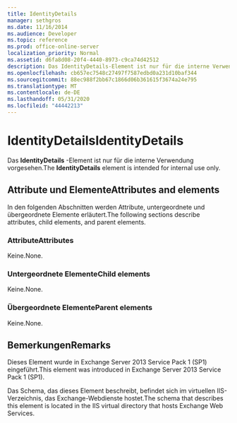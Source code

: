 ```yaml
---
title: IdentityDetails
manager: sethgros
ms.date: 11/16/2014
ms.audience: Developer
ms.topic: reference
ms.prod: office-online-server
localization_priority: Normal
ms.assetid: d6fa8d08-20f4-4440-8973-c9ca74d42512
description: Das IdentityDetails-Element ist nur für die interne Verwendung vorgesehen.
ms.openlocfilehash: cb657ec7548c27497f7587edbd0a231d10baf344
ms.sourcegitcommit: 88ec988f2bb67c1866d06b361615f3674a24e795
ms.translationtype: MT
ms.contentlocale: de-DE
ms.lasthandoff: 05/31/2020
ms.locfileid: "44442213"
---
```

# <a name="identitydetails"></a><span data-ttu-id="e0886-103">IdentityDetails</span><span class="sxs-lookup"><span data-stu-id="e0886-103">IdentityDetails</span></span>

<span data-ttu-id="e0886-104">Das **IdentityDetails** -Element ist nur für die interne Verwendung vorgesehen.</span><span class="sxs-lookup"><span data-stu-id="e0886-104">The **IdentityDetails** element is intended for internal use only.</span></span> 

## <a name="attributes-and-elements"></a><span data-ttu-id="e0886-105">Attribute und Elemente</span><span class="sxs-lookup"><span data-stu-id="e0886-105">Attributes and elements</span></span>

<span data-ttu-id="e0886-106">In den folgenden Abschnitten werden Attribute, untergeordnete und übergeordnete Elemente erläutert.</span><span class="sxs-lookup"><span data-stu-id="e0886-106">The following sections describe attributes, child elements, and parent elements.</span></span>
  
### <a name="attributes"></a><span data-ttu-id="e0886-107">Attribute</span><span class="sxs-lookup"><span data-stu-id="e0886-107">Attributes</span></span>

<span data-ttu-id="e0886-108">Keine.</span><span class="sxs-lookup"><span data-stu-id="e0886-108">None.</span></span>
  
### <a name="child-elements"></a><span data-ttu-id="e0886-109">Untergeordnete Elemente</span><span class="sxs-lookup"><span data-stu-id="e0886-109">Child elements</span></span>

<span data-ttu-id="e0886-110">Keine.</span><span class="sxs-lookup"><span data-stu-id="e0886-110">None.</span></span>
  
### <a name="parent-elements"></a><span data-ttu-id="e0886-111">Übergeordnete Elemente</span><span class="sxs-lookup"><span data-stu-id="e0886-111">Parent elements</span></span>

<span data-ttu-id="e0886-112">Keine.</span><span class="sxs-lookup"><span data-stu-id="e0886-112">None.</span></span>
  
## <a name="remarks"></a><span data-ttu-id="e0886-113">Bemerkungen</span><span class="sxs-lookup"><span data-stu-id="e0886-113">Remarks</span></span>

<span data-ttu-id="e0886-114">Dieses Element wurde in Exchange Server 2013 Service Pack 1 (SP1) eingeführt.</span><span class="sxs-lookup"><span data-stu-id="e0886-114">This element was introduced in Exchange Server 2013 Service Pack 1 (SP1).</span></span>
  
<span data-ttu-id="e0886-115">Das Schema, das dieses Element beschreibt, befindet sich im virtuellen IIS-Verzeichnis, das Exchange-Webdienste hostet.</span><span class="sxs-lookup"><span data-stu-id="e0886-115">The schema that describes this element is located in the IIS virtual directory that hosts Exchange Web Services.</span></span>
  

